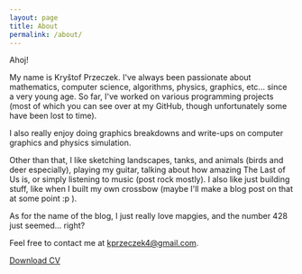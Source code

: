 ```yaml
---
layout: page
title: About
permalink: /about/
---
```


Ahoj!

My name is Kryštof Przeczek. I've always been passionate about mathematics, computer science, algorithms, physics, graphics, etc... since a very young age. So far, I've worked on various programming projects (most of which you can see over at my GitHub, though unfortunately some have been lost to time).

I also really enjoy doing graphics breakdowns and write-ups on computer graphics and physics simulation.

Other than that, I like sketching landscapes, tanks, and animals (birds and deer especially), playing my guitar, talking about how amazing The Last of Us is, or simply listening to music (post rock mostly). I also like just building stuff, like when I built my own crossbow (maybe I'll make a blog post on that at some point :p ).

As for the name of the blog, I just really love mapgies, and the number 428 just seemed... right?

Feel free to contact me at <a href="mailto:kprzeczek4@gmail.com">kprzeczek4@gmail.com</a>.

<a href="{{ '/assets/cv.pdf' | relative_url }}" download>Download CV</a>
